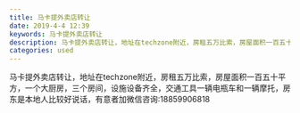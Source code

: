 ```yaml
---
title: 马卡提外卖店转让
date: 2019-4-4 12:39
keywords: 马卡提外卖店转让
description: 马卡提外卖店转让，地址在techzone附近，房租五万比索，房屋面积一百五十平方，一个大厨房，三个房间，设施设备齐全，交通工具一辆电瓶车和一辆摩托，房东是本地人比较好说话，有意者加微信咨询:18859906818
categories: used
---
```

<td class="t_f" id="postmessage_3391362">

马卡提外卖店转让，地址在techzone附近，房租五万比索，房屋面积一百五十平方，一个大厨房，三个房间，设施设备齐全，交通工具一辆电瓶车和一辆摩托，房东是本地人比较好说话，有意者加微信咨询:18859906818<br/>
</td>

